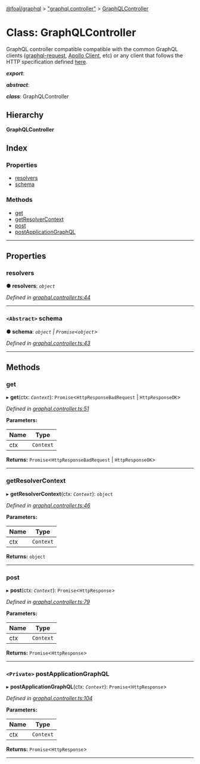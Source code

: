 [@foal/graphql](../README.md) > ["graphql.controller"](../modules/_graphql_controller_.md) > [GraphQLController](../classes/_graphql_controller_.graphqlcontroller.md)

# Class: GraphQLController

GraphQL controller compatible compatible with the common GraphQL clients ([graphql-request](https://www.npmjs.com/package/graphql-request), [Apollo Client](https://www.apollographql.com/docs/react/), etc) or any client that follows the HTTP specification defined [here](https://graphql.org/learn/serving-over-http/).

*__export__*: 

*__abstract__*: 

*__class__*: GraphQLController

## Hierarchy

**GraphQLController**

## Index

### Properties

* [resolvers](_graphql_controller_.graphqlcontroller.md#resolvers)
* [schema](_graphql_controller_.graphqlcontroller.md#schema)

### Methods

* [get](_graphql_controller_.graphqlcontroller.md#get)
* [getResolverContext](_graphql_controller_.graphqlcontroller.md#getresolvercontext)
* [post](_graphql_controller_.graphqlcontroller.md#post)
* [postApplicationGraphQL](_graphql_controller_.graphqlcontroller.md#postapplicationgraphql)

---

## Properties

<a id="resolvers"></a>

###  resolvers

**● resolvers**: *`object`*

*Defined in [graphql.controller.ts:44](https://github.com/FoalTS/foal/blob/538afb23/packages/graphql/src/graphql.controller.ts#L44)*

___
<a id="schema"></a>

### `<Abstract>` schema

**● schema**: *`object` \| `Promise`<`object`>*

*Defined in [graphql.controller.ts:43](https://github.com/FoalTS/foal/blob/538afb23/packages/graphql/src/graphql.controller.ts#L43)*

___

## Methods

<a id="get"></a>

###  get

▸ **get**(ctx: *`Context`*): `Promise`<`HttpResponseBadRequest` \| `HttpResponseOK`>

*Defined in [graphql.controller.ts:51](https://github.com/FoalTS/foal/blob/538afb23/packages/graphql/src/graphql.controller.ts#L51)*

**Parameters:**

| Name | Type |
| ------ | ------ |
| ctx | `Context` |

**Returns:** `Promise`<`HttpResponseBadRequest` \| `HttpResponseOK`>

___
<a id="getresolvercontext"></a>

###  getResolverContext

▸ **getResolverContext**(ctx: *`Context`*): `object`

*Defined in [graphql.controller.ts:46](https://github.com/FoalTS/foal/blob/538afb23/packages/graphql/src/graphql.controller.ts#L46)*

**Parameters:**

| Name | Type |
| ------ | ------ |
| ctx | `Context` |

**Returns:** `object`

___
<a id="post"></a>

###  post

▸ **post**(ctx: *`Context`*): `Promise`<`HttpResponse`>

*Defined in [graphql.controller.ts:79](https://github.com/FoalTS/foal/blob/538afb23/packages/graphql/src/graphql.controller.ts#L79)*

**Parameters:**

| Name | Type |
| ------ | ------ |
| ctx | `Context` |

**Returns:** `Promise`<`HttpResponse`>

___
<a id="postapplicationgraphql"></a>

### `<Private>` postApplicationGraphQL

▸ **postApplicationGraphQL**(ctx: *`Context`*): `Promise`<`HttpResponse`>

*Defined in [graphql.controller.ts:104](https://github.com/FoalTS/foal/blob/538afb23/packages/graphql/src/graphql.controller.ts#L104)*

**Parameters:**

| Name | Type |
| ------ | ------ |
| ctx | `Context` |

**Returns:** `Promise`<`HttpResponse`>

___

